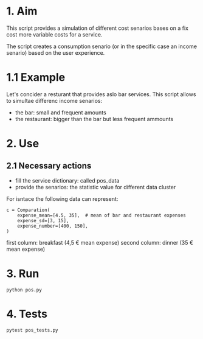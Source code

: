 # 1. Aim

This script provides a simulation of different cost senarios bases on a fix cost more variable costs for a service. 

The script creates a consumption senario (or in the specific case an income senario) based on the user experience. 

# 1.1 Example 
Let's concider a resturant that provides aslo bar services. 
This script allows to simultae differenc income senarios: 
- the bar: small and frequent amounts 
- the restaurant: bigger than the bar but less frequent ammounts



# 2. Use

## 2.1 Necessary actions

- fill the service dictionary: called pos_data
- provide the senarios: the statistic value for different data cluster
  

For isntace the following data can represent: 

    c = Comparation(
        expense_mean=[4.5, 35],  # mean of bar and restaurant expenses
        expense_sd=[3, 15],
        expense_number=[400, 150],
    )

first column: breakfast (4,5 € mean expense)
second column: dinner (35 € mean expense)


# 3. Run 

    python pos.py


# 4. Tests 

    pytest pos_tests.py